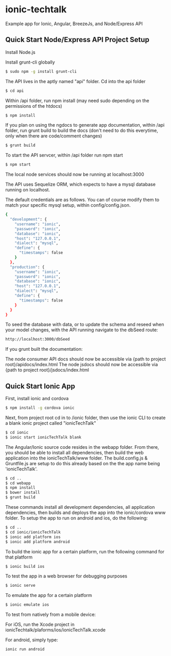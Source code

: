 # ionic-techtalk

Example app for Ionic, Angular, BreezeJs, and Node/Express API

## Quick Start Node/Express API Project Setup

Install Node.js

Install grunt-cli globally

```sh
$ sudo npm -g install grunt-cli
```

The API lives in the aptly named "api" folder. Cd into the api folder

```sh
$ cd api
```

Within /api folder, run npm install (may need sudo depending on the permissions of the htdocs)
```sh
$ npm install
```

If you plan on using the ngdocs to generate app documentation, within /api folder, run grunt build to build the docs (don't need to do this everytime, only when there are code/comment changes)
```sh
$ grunt build
```

To start the API servcer, within /api folder run npm start

```sh
$ npm start
```

The local node services should now be running at localhost:3000

The API uses Sequelize ORM, which expects to have a mysql database running on localhost.

The default credentials are as follows.
You can of course modify them to match your specific mysql setup, within config/config.json.

```sh
{
  "development": {
    "username": "ionic",
    "password": "ionic",
    "database": "ionic",
    "host": "127.0.0.1",
    "dialect": "mysql",
    "define": {
      "timestamps": false
    }
  },
  "production": {
    "username": "ionic",
    "password": "ionic",
    "database": "ionic",
    "host": "127.0.0.1",
    "dialect": "mysql",
    "define": {
      "timestamps": false
    }
  }
}
```

To seed the database with data, or to update the schema and reseed when your model changes, with the API running navigate to the dbSeed route:

```sh
http://localhost:3000/dbSeed
```

If you grunt built the documentation:

The node consumer API docs should now be accessible via {path to project root}/apidocs/index.html
The node jsdocs should now be accessible via {path to project root}/jsdocs/index.html

## Quick Start Ionic App

First, install ionic and cordova

```sh
$ npm install -g cordova ionic
```

Next, from project root cd in to /ionic folder, then use the ionic CLI to create a blank ionic project called "ionicTechTalk"

```sh
$ cd ionic
$ ionic start ionicTechTalk blank
```

The Angular/Ionic source code resides in the webapp folder.
From there, you should be able to install all dependencies, then build the web application into the ionicTechTalk/www folder.
The build.config.js & Gruntfile.js are setup to do this already based on the the app name being 'ionicTechTalk'.

```sh
$ cd ..
$ cd webapp
$ npm install
$ bower install
$ grunt build
```

These commands install all development dependencies, all application dependencies, then builds and deploys the app into the ionic/cordova www folder.
To setup the app to run on android and ios, do the following:

```sh
$ cd ..
$ cd ionic/ionicTechTalk
$ ionic add platform ios
$ ionic add platform android
```

To build the ionic app for a certain platform, run the following command for that platform

```sh
$ ionic build ios
```

To test the app in a web browser for debugging purposes

```sh
$ ionic serve
```

To emulate the app for a certain platform

```sh
$ ionic emulate ios
````

To test from natively from a mobile device:

For iOS, run the Xcode project in ionicTechtalk/plaforms/ios/ionicTechTalk.xcode

For android, simply type:
```sh
ionic run android
```